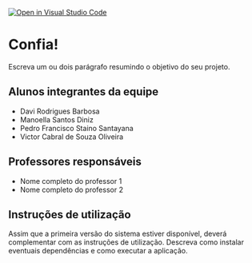[![Open in Visual Studio Code](https://classroom.github.com/assets/open-in-vscode-f059dc9a6f8d3a56e377f745f24479a46679e63a5d9fe6f495e02850cd0d8118.svg)](https://classroom.github.com/online_ide?assignment_repo_id=7540393&assignment_repo_type=AssignmentRepo)
# Confia!
Escreva um ou dois  parágrafo resumindo o objetivo do seu projeto.

## Alunos integrantes da equipe

* Davi Rodrigues Barbosa
* Manoella Santos Diniz
* Pedro Francisco Staino Santayana
* Victor Cabral de Souza Oliveira

## Professores responsáveis

* Nome completo do professor 1
* Nome completo do professor 2

## Instruções de utilização

Assim que a primeira versão do sistema estiver disponível, deverá complementar com as instruções de utilização. Descreva como instalar eventuais dependências e como executar a aplicação.
